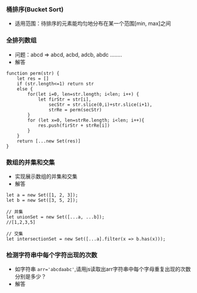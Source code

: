 ### 桶排序(Bucket Sort)
* 适用范围：待排序的元素能均匀地分布在某一个范围[min, max]之间


### 全排列数组
* 问题：abcd => abcd, acbd, adcb, abdc ........
* 解答

```
function perm(str) {
	let res = []
	if (str.length<=1) return str
	else {
		for(let i=0, len=str.length; i<len; i++) {
			let firStr = str[i],
				secStr = str.slice(0,i)+str.slice(i+1),
				strRe = perm(secStr)
		}
		for (let x=0, len=strRe.length; i<len; i++){
			res.push(firStr + strRe[i])
		}
	}
	return [...new Set(res)]
}
```

### 数组的并集和交集
* 实现展示数组的并集和交集
* 解答

```
let a = new Set([1, 2, 3]);
let b = new Set([3, 5, 2]); 

// 并集
let unionSet = new Set([...a, ...b]);
//[1,2,3,5]

// 交集
let intersectionSet = new Set([...a].filter(x => b.has(x)));
```

### 检测字符串中每个字符出现的次数
* 如字符串 `arr='abcdaabc'`,请用js读取出arr字符串中每个字母重复出现的次数分别是多少？
* 解答